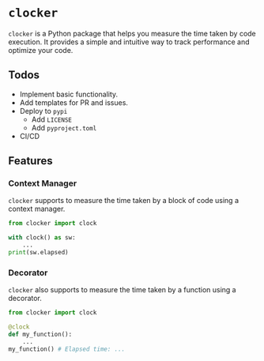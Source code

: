 # `clocker`

`clocker` is a Python package that helps you measure the time taken by code execution. It provides a simple and intuitive way to track performance and optimize your code.

## Todos

- Implement basic functionality.
- Add templates for PR and issues.
- Deploy to `pypi`
  - Add `LICENSE`
  - Add `pyproject.toml`
- CI/CD

## Features

### Context Manager

`clocker` supports to measure the time taken by a block of code using a context manager.

```python
from clocker import clock

with clock() as sw:
    ...
print(sw.elapsed)
```

### Decorator

`clocker` also supports to measure the time taken by a function using a decorator.

```python
from clocker import clock

@clock
def my_function():
    ...
my_function() # Elapsed time: ...
```
